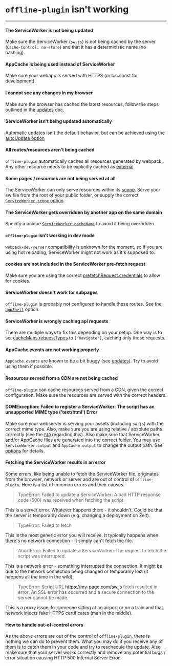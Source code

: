 # `offline-plugin` isn't working

___________________________________

#### The ServiceWorker is not being updated

Make sure the ServiceWorker (`sw.js`) is not being cached by the server (`Cache-Control: no-store`) and that it has a deterministic name (no hashing).
  
#### AppCache is being used instead of ServiceWorker

Make sure your webapp is served with HTTPS (or localhost for development).

#### I cannot see any changes in my browser

Make sure the browser has cached the latest resources, follow the steps outlined in the [updates](updates.md) doc.

#### ServiceWorker isn't being updated automatically

Automatic updates isn't the default behavior, but can be achieved using the [autoUpdate option](options.md#autoupdate-true--number)

#### All routes/resources aren't being cached

`offline-plugin` automatically caches all resources generated by webpack. Any other resource needs to be explicitly cached as [external](options.md#externals-arraystring).

#### Some pages / resources are not being served at all

The ServiceWorker can only serve resources within its [scope](https://developer.mozilla.org/en-US/docs/Web/API/ServiceWorkerContainer/register). Serve your sw file from the root of your public folder, or supply the correct [`ServiceWorker.scope` option](options.md#serviceworker-object--null--false).

#### The ServiceWorker gets overridden by another app on the same domain

Specify a unique [`ServiceWorker.cacheName`](options.md#serviceworker-object--null--false) to avoid it being overridden.

#### `offline-plugin` isn't working in dev mode

`webpack-dev-server` compatibility is unknown for the moment, so if you are using hot reloading, ServiceWorker might not work as it's supposed to.

#### cookies are not included in the ServiceWorker pre-fetch request

Make sure you are using the correct [prefetchRequest.credentials](options.md#serviceworker-object--null--false) to allow for cookies.

#### ServiceWorker doesn't work for subpages

`offline-plugin` is probably not configured to handle these routes. See the [`appShell`](app-shell.md) option.

#### ServiceWorker is wrongly caching api requests

There are multiple ways to fix this depending on your setup. One way is to set [cacheMaps.requestTypes](cache-maps.md) to `['navigate']`, caching only those requests.

#### AppCache events are not working properly

`AppCache.events` are known to be a bit buggy (see [updates](updates.md)). Try to avoid using them if possible.

#### Resources served from a CDN are not being cached

`offline-plugin` can cache resources served from a CDN, given the correct configuration. Make sure the resources are served with the correct headers.

#### DOMException: Failed to register a ServiceWorker: The script has an unsupported MIME type ('text/html') Error

Make sure your webserver is serving your assets (including `sw.js`) with the correct mime type. Also, make sure you are using relative / absolute paths correctly (see the [`FAQ`](FAQ.md) regarding this). Also make sure that ServiceWorker and/or AppCache files are generated into the correct folder. You may use `ServiceWorker.output` and `AppCache.output` to change the output path. See [options](options.md) for details.

#### Fetching the ServiceWorker results in an error

Some errors, like being unable to fetch the ServiceWorker file, originates from the browser, network or server and are out of control of `offline-plugin`. Here is a list of common errors and their causes.

> TypeError: Failed to update a ServiceWorker: A bad HTTP response code (500) was received when fetching the script.

This is a server error. Whatever happens there - it shouldn't. Could be that the server is temporarily down (e.g. changing a deployment on Zeit).

> TypeError: Failed to fetch

This is the most generic error you will receive. It typically happens when there's no network connection - it simply can't fetch the file.

> AbortError: Failed to update a ServiceWorker: The request to fetch the script was interrupted.

This is a network error - something interrupted the connection. It might be due to the network connection being changed or temporarily lost (it happens all the time in the wild).

> TypeError: Script URL https://my-page.com/sw.js fetch resulted in error: An SSL error has occurred and a secure connection to the server cannot be made.

This is a proxy issue. Ie. someone sitting at an airport or on a train and that network injects fake HTTPS certificates (man in the middle).

#### How to handle out-of-control errors

As the above errors are out of the control of `offline-plugin`, there is nothing we can do to prevent them. What you may do if you receive any of them is to catch them in your code and try to reschedule the update. Also make sure that your server works correctly and remove any potential bugs / error situation causing HTTP 500 Internal Server Error.
